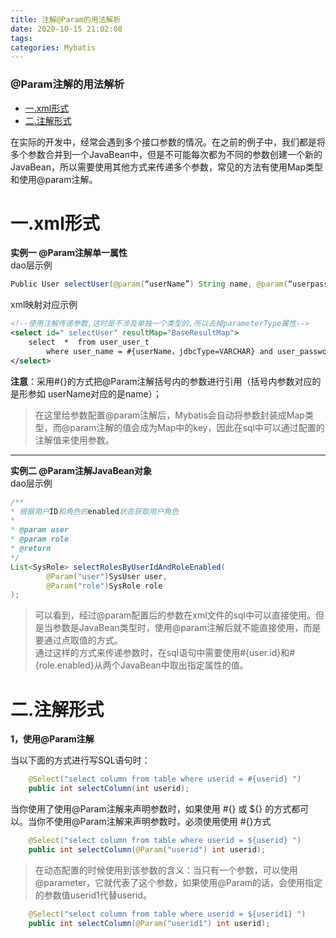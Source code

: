 ```yaml
---
title: 注解@Param的用法解析
date: 2020-10-15 21:02:08
tags: 
categories: Mybatis
---
```


<!--more-->

### \@Param注解的用法解析

- [一.xml形式](#xml_3)
- [二.注解形式](#_42)


在实际的开发中，经常会遇到多个接口参数的情况。在之前的例子中，我们都是将多个参数合并到一个JavaBean中，但是不可能每次都为不同的参数创建一个新的JavaBean，所以需要使用其他方式来传递多个参数，常见的方法有使用Map类型和使用\@param注解。

# 一.xml形式

**实例一 \@Param注解单一属性**  
dao层示例

```java
Public User selectUser(@param(“userName”) String name, @param(“userpassword”) Int password);
```

xml映射对应示例

```xml
<!--使用注解传递参数,这时是不涉及单独一个类型的,所以去掉parameterType属性-->
<select id=" selectUser" resultMap="BaseResultMap">  
    select  *  from user_user_t 
        where user_name = #{userName，jdbcType=VARCHAR} and user_password=#{userPassword,jdbcType=VARCHAR}  
</select>
```

**注意**：采用#\{\}的方式把\@Param注解括号内的参数进行引用（括号内参数对应的是形参如 userName对应的是name）；

> 在这里给参数配置\@param注解后，Mybatis会自动将参数封装成Map类型，而\@param注解的值会成为Map中的key，因此在sql中可以通过配置的注解值来使用参数。

---

**实例二 \@Param注解JavaBean对象**  
dao层示例

```java
/**
* 根据用户ID和角色的enabled状态获取用户角色
* 
* @param user
* @param role
* @return
*/
List<SysRole> selectRolesByUserIdAndRoleEnabled(
		@Param("user")SysUser user,
		@Param("role")SysRole role
);
```

> 可以看到，经过\@param配置后的参数在xml文件的sql中可以直接使用。但是当参数是JavaBean类型时，使用\@param注解后就不能直接使用，而是要通过点取值的方式。  
> 通过这样的方式来传递参数时，在sql语句中需要使用#\{user.id\}和#\{role.enabled\}从两个JavaBean中取出指定属性的值。

# 二.注解形式

**1，使用\@Param注解**

当以下面的方式进行写SQL语句时：

```java
    @Select("select column from table where userid = #{userid} ")
    public int selectColumn(int userid);
```

当你使用了使用\@Param注解来声明参数时，如果使用 #\{\} 或 \$\{\} 的方式都可以。当你不使用\@Param注解来声明参数时，必须使用使用 #\{\}方式

```java
    @Select("select column from table where userid = ${userid} ")
    public int selectColumn(@Param("userid") int userid);
```

> 在动态配置的时候使用到该参数的含义：当只有一个参数，可以使用\@parameter，它就代表了这个参数，如果使用\@Param的话，会使用指定的参数值userid1代替userid。

```java
    @Select("select column from table where userid = ${userid1} ")
    public int selectColumn(@Param("userid1") int userid);
```